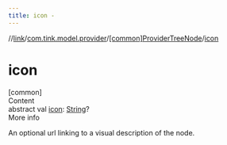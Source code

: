 ```yaml
---
title: icon -
---
```

//[link](../../index.md)/[com.tink.model.provider](../index.md)/[[common]ProviderTreeNode](index.md)/[icon](icon.md)



# icon  
[common]  
Content  
abstract val [icon](icon.md): [String](https://kotlinlang.org/api/latest/jvm/stdlib/kotlin/-string/index.html)?  
More info  


An optional url linking to a visual description of the node.

  



